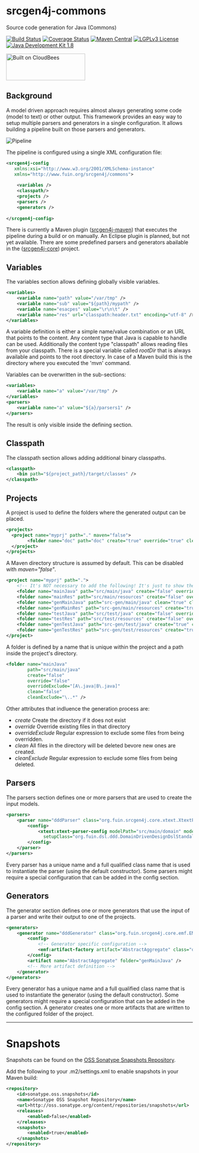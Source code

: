 srcgen4j-commons
================

Source code generation for Java (Commons)

[![Build Status](https://fuin-org.ci.cloudbees.com/job/srcgen4j-commons/badge/icon)](https://fuin-org.ci.cloudbees.com/job/srcgen4j-commons/)
[![Coverage Status](https://sonarcloud.io/api/project_badges/measure?project=org.fuin.srcgen4j%3Asrcgen4j-commons&metric=coverage)](https://sonarcloud.io/dashboard?id=org.fuin.srcgen4j%3Asrcgen4j-commons)
[![Maven Central](https://maven-badges.herokuapp.com/maven-central/org.fuin.srcgen4j/srcgen4j-commons/badge.svg)](https://maven-badges.herokuapp.com/maven-central/org.fuin.srcgen4j/srcgen4j-commons/)
[![LGPLv3 License](http://img.shields.io/badge/license-LGPLv3-blue.svg)](https://www.gnu.org/licenses/lgpl.html)
[![Java Development Kit 1.8](https://img.shields.io/badge/JDK-1.8-green.svg)](http://www.oracle.com/technetwork/java/javase/downloads/jdk8-downloads-2133151.html)

<a href="https://fuin-org.ci.cloudbees.com/job/srcgen4j-commons"><img src="http://www.fuin.org/images/Button-Built-on-CB-1.png" width="213" height="72" border="0" alt="Built on CloudBees"/></a>

Background
----------

A model driven approach requires almost always generating some code (model to text) or other output. 
This framework provides an easy way to setup multiple parsers and generators in a single configuration.
It allows building a pipeline built on those parsers and generators.

![Pipeline](https://raw.github.com/fuinorg/srcgen4j-commons/master/doc/srcgen4j-pipeline.png)

The pipeline is configured using a single XML configuration file:
```xml
<srcgen4j-config
   xmlns:xsi="http://www.w3.org/2001/XMLSchema-instance"
   xmlns="http://www.fuin.org/srcgen4j/commons">
    
    <variables />
    <classpath/>
    <projects />
    <parsers />
    <generators />
    
</srcgen4j-config>
```
There is currently a Maven plugin ([srcgen4j-maven](https://github.com/fuinorg/srcgen4j-maven/)) that executes the pipeline during a build or on manually.
An Eclipse plugin is planned, but not yet available. There are some predefined parsers and generators abailable in the ([srcgen4j-core](https://github.com/fuinorg/srcgen4j-core/)) project.

Variables
---------
The variables section allows defining globally visible variables.
```xml
<variables>
    <variable name="path" value="/var/tmp" />
    <variable name="sub" value="${path}/mypath" />
    <variable name="esacpes" value="\r\n\t" />
    <variable name="res" url="classpath:header.txt" encoding="utf-8" />
</variables>
```
A variable definition is either a simple name/value combination or an URL that points to the content.
Any content type that Java is capable to handle can be used. Additionally the content type "classpath"
allows reading files from your classpath. There is a special variable called *rootDir* that is always 
available and points to the root directory. In case of a Maven build this is the directory where you
executed the 'mvn' command.

Variables can be overwritten in the sub-sections:
```xml
<variables>
    <variable name="a" value="/var/tmp" />
</variables>
<parsers>
    <variable name="a" value="${a}/parsers1" />
</parsers>
```
The result is only visible inside the defining section.

Classpath
---------
The classpath section allows adding additional binary classpaths.
```xml
<classpath>
    <bin path="${project_path}/target/classes" />
</classpath>
```

Projects
--------
A project is used to define the folders where the generated output can be placed.
```xml
<projects>
  <project name="myprj" path="." maven="false">
        <folder name="doc" path="doc" create="true" override="true" clean="true" />
  </project>
</projects>
```
A Maven directory structure is assumed by default. This can be disabled with *maven="false"*.
```xml
<project name="myprj" path=".">
    <!-- It's NOT necessary to add the following! It's just to show the default folder structure. -->
    <folder name="mainJava" path="src/main/java" create="false" override="false" clean="false" />
    <folder name="mainRes" path="src/main/resources" create="false" override="false" clean="false" />
    <folder name="genMainJava" path="src-gen/main/java" clean="true" cleanExclude="\..*" />
    <folder name="genMainRes" path="src-gen/main/resources" create="true" clean="true" />
    <folder name="testJava" path="src/test/java" create="false" override="false" clean="false" />
    <folder name="testRes" path="src/test/resources" create="false" override="false" clean="false" />
    <folder name="genTestJava" path="src-gen/test/java" create="true" clean="true" />
    <folder name="genTestRes" path="src-gen/test/resources" create="true" clean="true" />
</project>
```
A folder is defined by a name that is unique within the project and a path inside the project's directory.
```xml
<folder name="mainJava" 
        path="src/main/java" 
        create="false"
        override="false" 
        overrideExclude="[A\.java|B\.java]"
        clean="false"
        cleanExclude="\..*" />
```
Other attributes that indluence the generation process are:
* *create* Create the directory if it does not exist
* *override* Override existing files in that directory
* *overrideExclude* Regular expression to exclude some files from being overridden.
* *clean* All files in the directory will be deleted bevore new ones are created.
* *cleanExclude* Regular expression to exclude some files from being deleted.

Parsers
-------
The parsers section defines one or more parsers that are used to create the input models.
```xml
<parsers>
    <parser name="dddParser" class="org.fuin.srcgen4j.core.xtext.XtextParser">
        <config>
            <xtext:xtext-parser-config modelPath="src/main/domain" modelExt="ddd"
              setupClass="org.fuin.dsl.ddd.DomainDrivenDesignDslStandaloneSetup" />
        </config>
    </parser>
</parsers>
```
Every parser has a unique name and a full qualified class name that is used to instantiate the parser (using the default constructor).
Some parsers might require a special configuration that can be added in the config section.

Generators
----------
The generator section defines one or more generators that use the input of a parser and write their output to one of the projects.
```xml
<generators>
    <generator name="dddGenerator" class="org.fuin.srcgen4j.core.emf.EMFGenerator" parser="dddParser" project="current">
        <config>
            <!-- Generator specific configuration -->
            <emf:artifact-factory artifact="AbstractAggregate" class="org.fuin.dsl.ddd.gen.aggregate.AbstractAggregateArtifactFactory" />
        </config>
        <artifact name="AbstractAggregate" folder="genMainJava" />
        <!-- More artifact definition -->
    </generator>
</generators>
```
Every generator has a unique name and a full qualified class name that is used to instantiate the generator (using the default constructor).
Some generators might require a special configuration that can be added in the config section.
A generator creates one or more artifacts that are written to the configured folder of the project.

- - - - - - - - -

Snapshots
=========

Snapshots can be found on the [OSS Sonatype Snapshots Repository](http://oss.sonatype.org/content/repositories/snapshots/org/fuin "Snapshot Repository"). 

Add the following to your .m2/settings.xml to enable snapshots in your Maven build:

```xml
<repository>
    <id>sonatype.oss.snapshots</id>
    <name>Sonatype OSS Snapshot Repository</name>
    <url>http://oss.sonatype.org/content/repositories/snapshots</url>
    <releases>
        <enabled>false</enabled>
    </releases>
    <snapshots>
        <enabled>true</enabled>
    </snapshots>
</repository>
```

